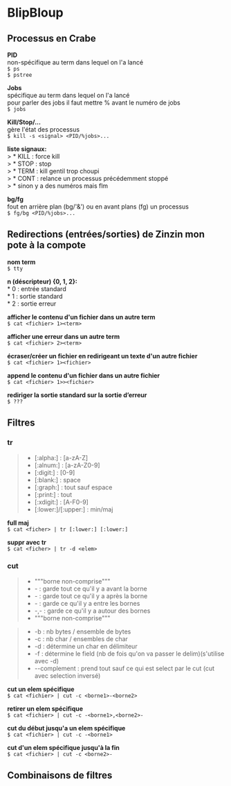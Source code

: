 # BlipBloup  

## Processus en Crabe  

**PID**  
non-spécifique au term dans lequel on l'a lancé  
`$ ps`  
`$ pstree`  

**Jobs**  
spécifique au term dans lequel on l'a lancé  
pour parler des jobs il faut mettre % avant le numéro de jobs   
`$ jobs`  

**Kill/Stop/...**  
gère l'état des processus  
`$ kill -s <signal> <PID/%jobs>...`  

__liste signaux:__  
    > * KILL : force kill  
    > * STOP : stop  
    > * TERM : kill gentil trop choupi  
    > * CONT : relance un processus précédemment stoppé  
    > * sinon y a des numéros mais flm  

**bg/fg**  
fout en arrière plan (bg/'&') ou en avant plans (fg) un processus  
`$ fg/bg <PID/%jobs>...`  


## Redirections (entrées/sorties) de Zinzin mon pote à la compote  
**nom term**  
`$ tty`  

**n (déscripteur) {0, 1, 2}:**  
    * 0 : entrée standard  
    * 1 : sortie standard  
    * 2 : sortie erreur  

**afficher le contenu d'un fichier dans un autre term**  
`$ cat <fichier> 1><term>`  

**afficher une erreur dans un autre term**  
`$ cat <fichier> 2><term>`  

**écraser/créer un fichier en redirigeant un texte d'un autre fichier**  
`$ cat <fichier> 1><fichier>`  

**append le contenu d'un fichier dans un autre fichier**  
`$ cat <fichier> 1>><fichier>`  

**rediriger la sortie standard sur la sortie d’erreur**  
`$ ???`  


## Filtres  

### tr  
> * [:alpha:] : [a-zA-Z]  
> * [:alnum:] : [a-zA-Z0-9]  
> * [:digit:] : [0-9]  
> * [:blank:] : space  
> * [:graph:] : tout sauf espace  
> * [:print:] : tout  
> * [:xdigit:] : [A-F0-9]  
> * [:lower:]/[:upper:] : min/maj  

**full maj**  
`$ cat <ficher> | tr [:lower:] [:lower:]`  

**suppr avec tr**  
`$ cat <ficher> | tr -d <elem>`  

### cut  

> * """borne non-comprise"""  
> * -<borne> : garde tout ce qu'il y a avant la borne  
> * <borne>- : garde tout ce qu'il y a après la borne  
> * <borne1>-<borne2> : garde ce qu'il y a entre les bornes  
> * -<borne1>,<borne2>- : garde ce qu'il y a autour des bornes  
> * """borne non-comprise"""  

> * -b : nb bytes / ensemble de bytes  
> * -c : nb char / ensembles de char  
> * -d : détermine un char en délimiteur  
> * -f : détermine le field (nb de fois qu'on va passer le delim)(s'utilise avec -d)  
> * --complement : prend tout sauf ce qui est select par le cut (cut avec selection inversé)  
 

**cut un elem spécifique**  
`$ cat <fichier> | cut -c <borne1>-<borne2>`  

**retirer un elem spécifique**  
`$ cat <fichier> | cut -c -<borne1>,<borne2>-`  

**cut du début jusqu'a un elem spécifique**  
`$ cat <fichier> | cut -c -<borne1>`  

**cut d'un elem spécifique jusqu'à la fin**  
`$ cat <fichier> | cut -c <borne2>-`  


## Combinaisons de filtres    
